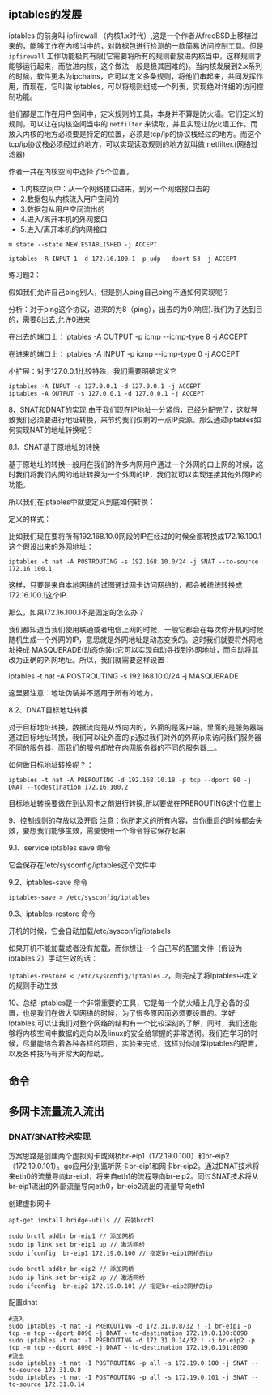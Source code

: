 ## iptables的发展

iptables 的前身叫 ipfirewall （内核1.x时代）,这是一个作者从freeBSD上移植过来的，能够工作在内核当中的，对数据包进行检测的一款简易访问控制工具。但是 `ipfirewall` 工作功能极其有限(它需要将所有的规则都放进内核当中，这样规则才能够运行起来，而放进内核，这个做法一般是极其困难的)。当内核发展到2.x系列的时候，软件更名为ipchains，它可以定义多条规则，将他们串起来，共同发挥作用，而现在，它叫做 iptables，可以将规则组成一个列表，实现绝对详细的访问控制功能。

他们都是工作在用户空间中，定义规则的工具，本身并不算是防火墙。它们定义的规则，可以让在内核空间当中的 `netfilter` 来读取，并且实现让防火墙工作。而放入内核的地方必须要是特定的位置，必须是tcp/ip的协议栈经过的地方。而这个tcp/ip协议栈必须经过的地方，可以实现读取规则的地方就叫做 netfilter.(网络过滤器)

作者一共在内核空间中选择了5个位置，

- 1.内核空间中：从一个网络接口进来，到另一个网络接口去的
- 2.数据包从内核流入用户空间的
- 3.数据包从用户空间流出的
- 4.进入/离开本机的外网接口
- 5.进入/离开本机的内网接口

```shell
m state --state NEW,ESTABLISHED -j ACCEPT

iptables -R INPUT 1 -d 172.16.100.1 -p udp --dport 53 -j ACCEPT
```

练习题2：

假如我们允许自己ping别人，但是别人ping自己ping不通如何实现呢？

分析：对于ping这个协议，进来的为8（ping），出去的为0(响应).我们为了达到目的，需要8出去,允许0进来

在出去的端口上：iptables -A OUTPUT -p icmp --icmp-type 8 -j ACCEPT

在进来的端口上：iptables -A INPUT -p icmp --icmp-type 0 -j ACCEPT

小扩展：对于127.0.0.1比较特殊，我们需要明确定义它

```shell
iptables -A INPUT -s 127.0.0.1 -d 127.0.0.1 -j ACCEPT
iptables -A OUTPUT -s 127.0.0.1 -d 127.0.0.1 -j ACCEPT
```

8、SNAT和DNAT的实现
由于我们现在IP地址十分紧俏，已经分配完了，这就导致我们必须要进行地址转换，来节约我们仅剩的一点IP资源。那么通过iptables如何实现NAT的地址转换呢？

8.1、SNAT基于原地址的转换

基于原地址的转换一般用在我们的许多内网用户通过一个外网的口上网的时候，这时我们将我们内网的地址转换为一个外网的IP，我们就可以实现连接其他外网IP的功能。

所以我们在iptables中就要定义到底如何转换：

定义的样式：

比如我们现在要将所有192.168.10.0网段的IP在经过的时候全都转换成172.16.100.1这个假设出来的外网地址：

`iptables -t nat -A POSTROUTING -s 192.168.10.0/24 -j SNAT --to-source 172.16.100.1`

这样，只要是来自本地网络的试图通过网卡访问网络的，都会被统统转换成172.16.100.1这个IP.

那么，如果172.16.100.1不是固定的怎么办？

我们都知道当我们使用联通或者电信上网的时候，一般它都会在每次你开机的时候随机生成一个外网的IP，意思就是外网地址是动态变换的。这时我们就要将外网地址换成 MASQUERADE(动态伪装):它可以实现自动寻找到外网地址，而自动将其改为正确的外网地址。所以，我们就需要这样设置：

iptables -t nat -A POSTROUTING -s 192.168.10.0/24 -j MASQUERADE

这里要注意：地址伪装并不适用于所有的地方。

8.2、DNAT目标地址转换

对于目标地址转换，数据流向是从外向内的，外面的是客户端，里面的是服务器端通过目标地址转换，我们可以让外面的ip通过我们对外的外网ip来访问我们服务器不同的服务器，而我们的服务却放在内网服务器的不同的服务器上。

如何做目标地址转换呢？：

`iptables -t nat -A PREROUTING -d 192.168.10.18 -p tcp --dport 80 -j DNAT --todestination 172.16.100.2`

目标地址转换要做在到达网卡之前进行转换,所以要做在PREROUTING这个位置上

9、控制规则的存放以及开启
注意：你所定义的所有内容，当你重启的时候都会失效，要想我们能够生效，需要使用一个命令将它保存起来

9.1、service iptables save 命令

它会保存在/etc/sysconfig/iptables这个文件中

9.2、iptables-save 命令

`iptables-save > /etc/sysconfig/iptables`

9.3、iptables-restore 命令

开机的时候，它会自动加载/etc/sysconfig/iptabels

如果开机不能加载或者没有加载，而你想让一个自己写的配置文件（假设为iptables.2）手动生效的话：

`iptables-restore < /etc/sysconfig/iptables.2`，则完成了将iptables中定义的规则手动生效

10、总结
Iptables是一个非常重要的工具，它是每一个防火墙上几乎必备的设置，也是我们在做大型网络的时候，为了很多原因而必须要设置的。学好Iptables,可以让我们对整个网络的结构有一个比较深刻的了解，同时，我们还能够将内核空间中数据的走向以及linux的安全给掌握的非常透彻。我们在学习的时候，尽量能结合着各种各样的项目，实验来完成，这样对你加深iptables的配置，以及各种技巧有非常大的帮助。


## 命令

## 多网卡流量流入流出
### DNAT/SNAT技术实现
方案思路是创建两个虚拟网卡或网桥br-eip1（172.19.0.100）和br-eip2（172.19.0.101）。go应用分别监听网卡br-eip1和网卡br-eip2。通过DNAT技术将来eth0的流量导向br-eip1，将来自eth1的流程导向br-eip2。同过SNAT技术将从br-eip1流出的外部流量导向eth0，br-eip2流出的流量导向eth1

创建虚拟网卡
```shell
apt-get install bridge-utils // 安装brctl

sudo brctl addbr br-eip1 // 添加网桥
sudo ip link set br-eip1 up // 激活网桥
sudo ifconfig  br-eip1 172.19.0.100 // 指定br-eip1网桥的ip

sudo brctl addbr br-eip2 // 添加网桥
sudo ip link set br-eip2 up // 激活网桥
sudo ifconfig  br-eip2 172.19.0.101 // 指定br-eip2网桥的ip

```

配置dnat
```shell
#流入
sudo iptables -t nat -I PREROUTING -d 172.31.0.8/32 ! -i br-eip1 -p tcp -m tcp --dport 8090 -j DNAT --to-destination 172.19.0.100:8090
sudo iptables -t nat -I PREROUTING -d 172.31.0.14/32 ! -i br-eip2 -p tcp -m tcp --dport 8090 -j DNAT --to-destination 172.19.0.101:8090
#流出
sudo iptables -t nat -I POSTROUTING -p all -s 172.19.0.100 -j SNAT --to-source 172.31.0.8
sudo iptables -t nat -I POSTROUTING -p all -s 172.19.0.101 -j SNAT --to-source 172.31.0.14
```
